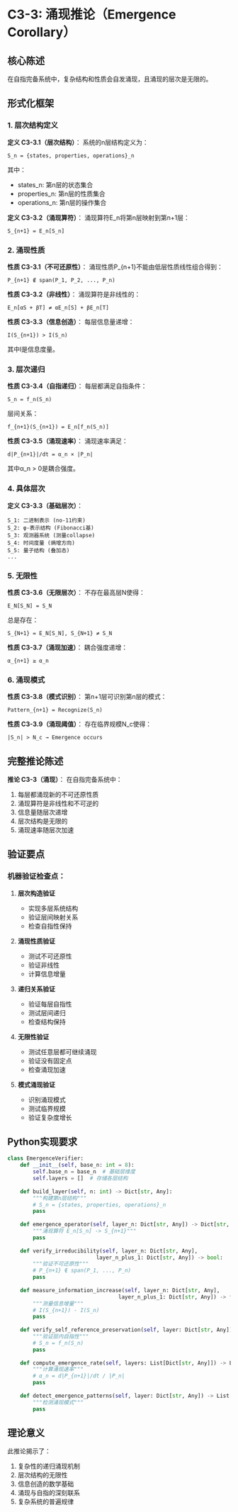 # C3-3: 涌现推论（Emergence Corollary）

## 核心陈述

在自指完备系统中，复杂结构和性质会自发涌现，且涌现的层次是无限的。

## 形式化框架

### 1. 层次结构定义

**定义 C3-3.1（层次结构）**：
系统的n层结构定义为：
```
S_n = {states, properties, operations}_n
```
其中：
- states_n: 第n层的状态集合
- properties_n: 第n层的性质集合  
- operations_n: 第n层的操作集合

**定义 C3-3.2（涌现算符）**：
涌现算符E_n将第n层映射到第n+1层：
```
S_{n+1} = E_n[S_n]
```

### 2. 涌现性质

**性质 C3-3.1（不可还原性）**：
涌现性质P_{n+1}不能由低层性质线性组合得到：
```
P_{n+1} ∉ span(P_1, P_2, ..., P_n)
```

**性质 C3-3.2（非线性）**：
涌现算符是非线性的：
```
E_n[αS + βT] ≠ αE_n[S] + βE_n[T]
```

**性质 C3-3.3（信息创造）**：
每层信息量递增：
```
I(S_{n+1}) > I(S_n)
```
其中I是信息度量。

### 3. 层次递归

**性质 C3-3.4（自指递归）**：
每层都满足自指条件：
```
S_n = f_n(S_n)
```
层间关系：
```
f_{n+1}(S_{n+1}) = E_n[f_n(S_n)]
```

**性质 C3-3.5（涌现速率）**：
涌现速率满足：
```
d|P_{n+1}|/dt = α_n × |P_n|
```
其中α_n > 0是耦合强度。

### 4. 具体层次

**定义 C3-3.3（基础层次）**：
```
S_1: 二进制表示 (no-11约束)
S_2: φ-表示结构 (Fibonacci基)
S_3: 观测器系统 (测量collapse)
S_4: 时间度量 (熵增方向)
S_5: 量子结构 (叠加态)
...
```

### 5. 无限性

**性质 C3-3.6（无限层次）**：
不存在最高层N使得：
```
E_N[S_N] = S_N
```
总是存在：
```
S_{N+1} = E_N[S_N], S_{N+1} ≠ S_N
```

**性质 C3-3.7（涌现加速）**：
耦合强度递增：
```
α_{n+1} ≥ α_n
```

### 6. 涌现模式

**性质 C3-3.8（模式识别）**：
第n+1层可识别第n层的模式：
```
Pattern_{n+1} = Recognize(S_n)
```

**性质 C3-3.9（涌现阈值）**：
存在临界规模N_c使得：
```
|S_n| > N_c → Emergence occurs
```

## 完整推论陈述

**推论 C3-3（涌现）**：
在自指完备系统中：
1. 每层都涌现新的不可还原性质
2. 涌现算符是非线性和不可逆的
3. 信息量随层次递增
4. 层次结构是无限的
5. 涌现速率随层次加速

## 验证要点

### 机器验证检查点：

1. **层次构造验证**
   - 实现多层系统结构
   - 验证层间映射关系
   - 检查自指性保持

2. **涌现性质验证**
   - 测试不可还原性
   - 验证非线性
   - 计算信息增量

3. **递归关系验证**
   - 验证每层自指性
   - 测试层间递归
   - 检查结构保持

4. **无限性验证**
   - 测试任意层都可继续涌现
   - 验证没有固定点
   - 检查涌现加速

5. **模式涌现验证**
   - 识别涌现模式
   - 测试临界规模
   - 验证复杂度增长

## Python实现要求

```python
class EmergenceVerifier:
    def __init__(self, base_n: int = 8):
        self.base_n = base_n  # 基础层维度
        self.layers = []  # 存储各层结构
        
    def build_layer(self, n: int) -> Dict[str, Any]:
        """构建第n层结构"""
        # S_n = {states, properties, operations}_n
        pass
        
    def emergence_operator(self, layer_n: Dict[str, Any]) -> Dict[str, Any]:
        """涌现算符 E_n[S_n] -> S_{n+1}"""
        pass
        
    def verify_irreducibility(self, layer_n: Dict[str, Any], 
                            layer_n_plus_1: Dict[str, Any]) -> bool:
        """验证不可还原性"""
        # P_{n+1} ∉ span(P_1, ..., P_n)
        pass
        
    def measure_information_increase(self, layer_n: Dict[str, Any],
                                   layer_n_plus_1: Dict[str, Any]) -> float:
        """测量信息增量"""
        # I(S_{n+1}) - I(S_n)
        pass
        
    def verify_self_reference_preservation(self, layer: Dict[str, Any]) -> bool:
        """验证层内自指性"""
        # S_n = f_n(S_n)
        pass
        
    def compute_emergence_rate(self, layers: List[Dict[str, Any]]) -> List[float]:
        """计算涌现速率"""
        # α_n = d|P_{n+1}|/dt / |P_n|
        pass
        
    def detect_emergence_patterns(self, layer: Dict[str, Any]) -> List[Any]:
        """检测涌现模式"""
        pass
```

## 理论意义

此推论揭示了：
1. 复杂性的递归涌现机制
2. 层次结构的无限性
3. 信息创造的数学基础
4. 涌现与自指的深刻联系
5. 复杂系统的普遍规律